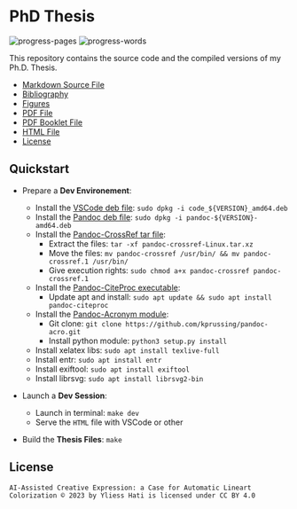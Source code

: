 <p align="center">
    <h1>PhD Thesis</h1>
    <img alt="progress-pages" src="https://progress-bar.dev/29?title=50/170 Pages" />
    <img alt="progress-words" src="https://progress-bar.dev/10?title=6286/60000 Words" />
</p>

This repository contains the source code and the compiled versions of my Ph.D. Thesis.

- [Markdown Source File](/thesis.md)
- [Bibliography](/bibliography.bib)
- [Figures](/figures)
- [PDF File](/docs/thesis.pdf)
- [PDF Booklet File](/docs/thesis-book.pdf)
- [HTML File](/docs/index.html)
- [License](/LICENSE)

## Quickstart

- Prepare a **Dev Environement**:
    - Install the [VSCode deb file](https://code.visualstudio.com/): `sudo dpkg -i code_${VERSION}_amd64.deb`
    - Install the [Pandoc deb file](https://github.com/jgm/pandoc/releases): `sudo dpkg -i pandoc-${VERSION}-amd64.deb`
    - Install the [Pandoc-CrossRef tar file](https://github.com/lierdakil/pandoc-crossref/releases):
        - Extract the files: `tar -xf pandoc-crossref-Linux.tar.xz`
        - Move the files: `mv pandoc-crossref /usr/bin/ && mv pandoc-crossref.1 /usr/bin/`
        - Give execution rights: `sudo chmod a+x pandoc-crossref pandoc-crossref.1`
    - Install the [Pandoc-CiteProc executable](https://github.com/jgm/pandoc-citeproc/releases):
        - Update apt and install: `sudo apt update && sudo apt install pandoc-citeproc`
    - Install the [Pandoc-Acronym module](https://github.com/kprussing/pandoc-acro.git):
        - Git clone: `git clone https://github.com/kprussing/pandoc-acro.git`
        - Install python module: `python3 setup.py install`
    - Install xelatex libs: `sudo apt install texlive-full`
    - Install entr: `sudo apt install entr`
    - Install exiftool: `sudo apt install exiftool`
    - Install librsvg: `sudo apt install librsvg2-bin`

- Launch a **Dev Session**:
    - Launch in terminal: `make dev`
    - Serve the `HTML` file with VSCode or other
- Build the **Thesis Files**: `make`

## License

```
AI-Assisted Creative Expression: a Case for Automatic Lineart Colorization © 2023 by Yliess Hati is licensed under CC BY 4.0
```